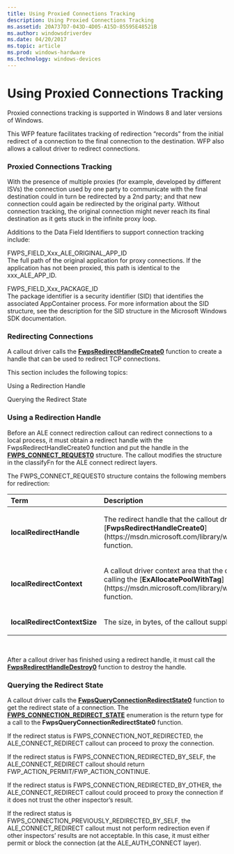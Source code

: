 ```yaml
---
title: Using Proxied Connections Tracking
description: Using Proxied Connections Tracking
ms.assetid: 20A737D7-043D-4D05-A15D-85595E48521B
ms.author: windowsdriverdev
ms.date: 04/20/2017
ms.topic: article
ms.prod: windows-hardware
ms.technology: windows-devices
---
```


# Using Proxied Connections Tracking


Proxied connections tracking is supported in Windows 8 and later versions of Windows.

This WFP feature facilitates tracking of redirection “records” from the initial redirect of a connection to the final connection to the destination. WFP also allows a callout driver to redirect connections.

### Proxied Connections Tracking

With the presence of multiple proxies (for example, developed by different ISVs) the connection used by one party to communicate with the final destination could in turn be redirected by a 2nd party; and that new connection could again be redirected by the original party. Without connection tracking, the original connection might never reach its final destination as it gets stuck in the infinite proxy loop.

Additions to the Data Field Identifiers to support connection tracking include:

<a href="" id="fwps-field-xxx-ale-original-app-id"></a>FWPS\_FIELD\_Xxx\_ALE\_ORIGINAL\_APP\_ID  
The full path of the original application for proxy connections. If the application has not been proxied, this path is identical to the xxx\_ALE\_APP\_ID.

<a href="" id="fwps-field-xxx-package-id"></a>FWPS\_FIELD\_Xxx\_PACKAGE\_ID  
The package identifier is a security identifier (SID) that identifies the associated AppContainer process. For more information about the SID structure, see the description for the SID structure in the Microsoft Windows SDK documentation.

### Redirecting Connections

A callout driver calls the [**FwpsRedirectHandleCreate0**](https://msdn.microsoft.com/library/windows/hardware/hh439681) function to create a handle that can be used to redirect TCP connections.

This section includes the following topics:

Using a Redirection Handle

Querying the Redirect State

### Using a Redirection Handle

Before an ALE connect redirection callout can redirect connections to a local process, it must obtain a redirect handle with the FwpsRedirectHandleCreate0 function and put the handle in the [**FWPS\_CONNECT\_REQUEST0**](https://msdn.microsoft.com/library/windows/hardware/ff551231) structure. The callout modifies the structure in the classifyFn for the ALE connect redirect layers.

The FWPS\_CONNECT\_REQUEST0 structure contains the following members for redirection:

<table>
<colgroup>
<col width="50%" />
<col width="50%" />
</colgroup>
<thead>
<tr class="header">
<th align="left">Term</th>
<th align="left">Description</th>
</tr>
</thead>
<tbody>
<tr class="odd">
<td align="left"><p><strong>localRedirectHandle</strong></p></td>
<td align="left"><p>The redirect handle that the callout driver created by calling the [<strong>FwpsRedirectHandleCreate0</strong>](https://msdn.microsoft.com/library/windows/hardware/hh439681) function.</p></td>
</tr>
<tr class="even">
<td align="left"><p><strong>localRedirectContext</strong></p></td>
<td align="left"><p>A callout driver context area that the callout driver allocated by calling the [<strong>ExAllocatePoolWithTag</strong>](https://msdn.microsoft.com/library/windows/hardware/ff544520) function.</p></td>
</tr>
<tr class="odd">
<td align="left"><p><strong>localRedirectContextSize</strong></p></td>
<td align="left"><p>The size, in bytes, of the callout supplied context area.</p></td>
</tr>
</tbody>
</table>

 

After a callout driver has finished using a redirect handle, it must call the [**FwpsRedirectHandleDestroy0**](https://msdn.microsoft.com/library/windows/hardware/hh439684) function to destroy the handle.

### Querying the Redirect State

A callout driver calls the [**FwpsQueryConnectionRedirectState0**](https://msdn.microsoft.com/library/windows/hardware/hh439677) function to get the redirect state of a connection. The [**FWPS\_CONNECTION\_REDIRECT\_STATE**](https://msdn.microsoft.com/library/windows/hardware/hh439704) enumeration is the return type for a call to the **FwpsQueryConnectionRedirectState0** function.

If the redirect status is FWPS\_CONNECTION\_NOT\_REDIRECTED, the ALE\_CONNECT\_REDIRECT callout can proceed to proxy the connection.

If the redirect status is FWPS\_CONNECTION\_REDIRECTED\_BY\_SELF, the ALE\_CONNECT\_REDIRECT callout should return FWP\_ACTION\_PERMIT/FWP\_ACTION\_CONTINUE.

If the redirect status is FWPS\_CONNECTION\_REDIRECTED\_BY\_OTHER, the ALE\_CONNECT\_REDIRECT callout could proceed to proxy the connection if it does not trust the other inspector’s result.

If the redirect status is FWPS\_CONNECTION\_PREVIOUSLY\_REDIRECTED\_BY\_SELF, the ALE\_CONNECT\_REDIRECT callout must not perform redirection even if other inspectors’ results are not acceptable. In this case, it must either permit or block the connection (at the ALE\_AUTH\_CONNECT layer).

 

 





